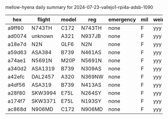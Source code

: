 mellow-hyena daily summary for 2024-07-23-vallejo1-rpi4a-adsb-1090

|hex|flight|model|reg|emergency|mil|weirdo|
|--|--|--|--|--|--|--|
|a9ff60|N743TH|C172|N743TH|none|F|yyy|
|ad0074|unknown|A321|N937JB|none|F|yyy|
|a18e7d|N2N|GLF6|N2N|none|F|yyy|
|a59d63|ASA384|B739|N461AS|none|F|yyy|
|a74ae1|N5691N|M20P|N5691N|none|F|yyy|
|a340d2|ASA1319|B739|N309AS|none|F|yyy|
|a42efc|DAL2457|A320|N369NW|none|F|yyy|
|a4df56|ASA319|B739|N413AS|none|F|yyy|
|a28f80|SKW3994|E75L|N264SY|none|F|yyy|
|a174f7|SKW3371|E75L|N193SY|none|F|yyy|
|ac868d|N906MD|C172|N906MD|none|F|yyy|
